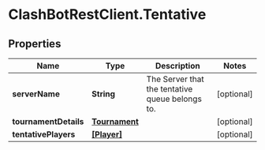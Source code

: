 # ClashBotRestClient.Tentative

## Properties

Name | Type | Description | Notes
------------ | ------------- | ------------- | -------------
**serverName** | **String** | The Server that the tentative queue belongs to. | [optional] 
**tournamentDetails** | [**Tournament**](Tournament.md) |  | [optional] 
**tentativePlayers** | [**[Player]**](Player.md) |  | [optional] 


